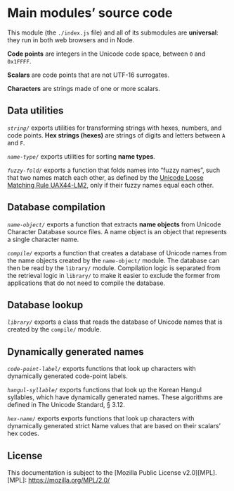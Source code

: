 # Main modules’ source code
This module (the `./index.js` file) and all of its submodules are **universal**:
they run in both web browsers and in Node.

**Code points** are integers in the Unicode code space, between `0` and
`0x1FFFF`.

**Scalars** are code points that are not UTF-16 surrogates.

**Characters** are strings made of one or more scalars.

## Data utilities
*`string/`* exports utilities for transforming strings with hexes, numbers, and
code points. **Hex strings (hexes)** are strings of digits and letters between
`A` and `F`.

*`name-type/`* exports utilities for sorting **name types**.

*`fuzzy-fold/`* exports a function that folds names into “fuzzy names”, such
that two names match each other, as defined by the [Unicode Loose Matching Rule
UAX44-LM2][UAX44-LM2], only if their fuzzy names equal each other.

[UAX44-LM2]: https://www.unicode.org/reports/tr44/#UAX44-LM2

## Database compilation
*`name-object/`* exports a function that extracts **name objects** from Unicode
Character Database source files. A name object is an object that represents a
single character name.

*`compile/`* exports a function that creates a database of Unicode names from
the name objects created by the `name-object/` module. The database can then be
read by the `library/` module. Compilation logic is separated from the retrieval
logic in `library/` to make it easier to exclude the former from applications
that do not need to compile the database.

## Database lookup
*`library/`* exports a class that reads the database of Unicode names that is
created by the `compile/` module.

## Dynamically generated names
*`code-point-label/`* exports functions that look up characters with dynamically
generated code-point labels.

*`hangul-syllable/`* exports functions that look up the Korean Hangul syllables,
which have dynamically generated names. These algorithms are defined in The
Unicode Standard, § 3.12.

*`hex-name/`* exports exports functions that look up characters with dynamically
generated strict Name values that are based on their scalars’ hex codes.

## License
This documentation is subject to the [Mozilla Public License v2.0][MPL].
[MPL]: https://mozilla.org/MPL/2.0/
